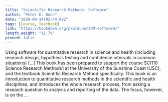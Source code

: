 ```yaml
---
title: "Scientific Research Methods: Software"
author: "Peter K. Dunn"
date: "2020-09-14T02:44:08Z"
tags: [Course, Textbook]
link: "https://bookdown.org/pkaldunn/SRM-software/"
length_weight: "11.7%"
pinned: false
---
```


Using software for quantitative research in science and health (including research design, hypothesis testing and confidence intervals in common situations) [...] This book has been prepared to support the course
SCI110 Science Research Methods1
at the
University of the Sunshine Coast (USC),
and the textbook
Scientific Research Method
specifically.
This book is an introduction to quantitative research methods in the scientific and health disciplines,
and introduces the whole research process,
from asking a research question to analysis and reporting of the data.
The focus, however, is on the ...

